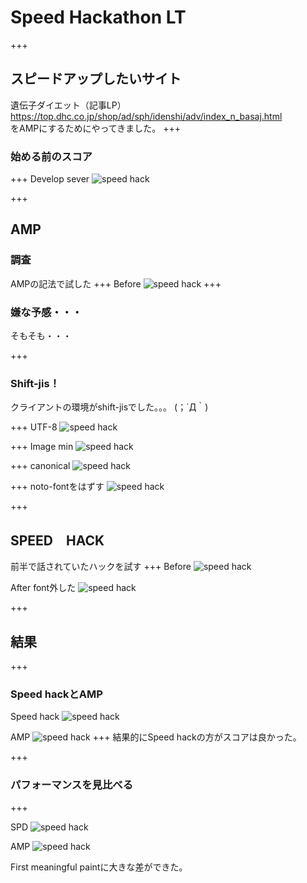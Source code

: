 # Speed Hackathon LT
+++
## スピードアップしたいサイト
遺伝子ダイエット（記事LP）  
https://top.dhc.co.jp/shop/ad/sph/idenshi/adv/index_n_basaj.html  
をAMPにするためにやってきました。
+++
### 始める前のスコア
+++
Develop sever
![speed hack](assets/images/idenshi_dev_LH_before.png)


+++
## AMP
### 調査
AMPの記法で試した
+++
Before
![speed hack](assets/images/idenshi_dev_LH_after.png)
+++
### 嫌な予感・・・
そもそも・・・

+++
### Shift-jis！
クライアントの環境がshift-jisでした。。。
(；´Д｀)

+++
UTF-8
![speed hack](assets/images/idenshi_dev_LH_UTF-8.png)

+++
Image min
![speed hack](assets/images/idenshi_dev_LH_imagemin.png)

+++
canonical
![speed hack](assets/images/before.png)

+++
noto-fontをはずす
![speed hack](assets/images/amp_after.png)

+++
## SPEED　HACK
前半で話されていたハックを試す
+++
Before
![speed hack](assets/images/spd_normal.png)

After
font外した
![speed hack](assets/images/spd_after2.png)



<!-- section -->
+++
## 結果
+++
### Speed hackとAMP
Speed hack
![speed hack](assets/images/spd_after2.png)

AMP
![speed hack](assets/images/amp_after.png)
+++
結果的にSpeed hackの方がスコアは良かった。

+++
### パフォーマンスを見比べる
+++

SPD
![speed hack](assets/images/spd_performance.png)

AMP
![speed hack](assets/images/amp_performance.png)

First meaningful paintに大きな差ができた。

